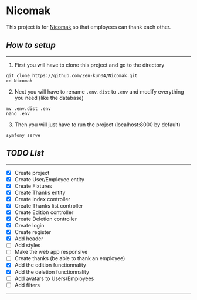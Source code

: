 # **Nicomak**
This project is for [Nicomak](https://www.nicomak.eu/) so that employees can thank each other.

## *How to setup*
---
1. First you will have to clone this project and go to the directory
```
git clone https://github.com/Zen-kun04/Nicomak.git
cd Nicomak
```

2. Next you will have to rename `.env.dist` to `.env` and modify everything you need (like the database)
```
mv .env.dist .env
nano .env
```

3. Then you will just have to run the project (localhost:8000 by default)
```
symfony serve
```

## *TODO List*
---
- [x] Create project
- [x] Create User/Employee entity
- [x] Create Fixtures
- [x] Create Thanks entity
- [x] Create Index controller
- [x] Create Thanks list controller
- [x] Create Edition controller
- [x] Create Deletion controller
- [x] Create login
- [x] Create register
- [x] Add header
- [ ] Add styles
- [ ] Make the web app responsive
- [ ] Create thanks (be able to thank an employee)
- [x] Add the edition functionnality
- [x] Add the deletion functionnality
- [ ] Add avatars to Users/Employees
- [ ] Add filters
---